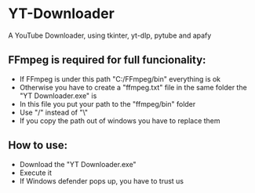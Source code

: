 # YT-Downloader
A YouTube Downloader, using tkinter, yt-dlp, pytube and apafy

## FFmpeg is required for full funcionality:
- If FFmpeg is under this path "C:/FFmpeg/bin" everything is ok
- Otherwise you have to create a "ffmpeg.txt" file in the same folder the "YT Downloader.exe" is
- In this file you put your path to the "ffmpeg/bin" folder
- Use "/" instead of "\\" 
- If you copy the path out of windows you have to replace them

## How to use:
- Download the "YT Downloader.exe"
- Execute it
- If Windows defender pops up, you have to trust us
